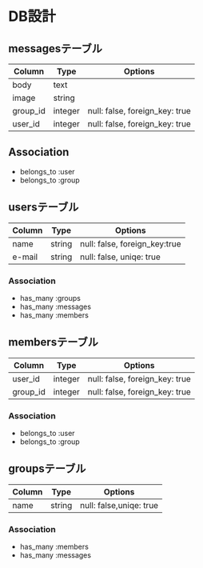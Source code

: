 # DB設計

## messagesテーブル

|Column|Type|Options|
|------|----|-------|
|body|text|
|image|string|
|group_id|integer|null: false, foreign_key: true|
|user_id|integer|null: false, foreign_key: true|

## Association
- belongs_to :user
- belongs_to :group

## usersテーブル

|Column|Type|Options|
|------|----|-------|
|name|string|null: false, foreign_key:true|
|e-mail|string|null: false, uniqe: true|

### Association
- has_many :groups
- has_many :messages
- has_many :members

## membersテーブル

|Column|Type|Options|
|------|----|-------|
|user_id|integer|null: false, foreign_key: true|
|group_id|integer|null: false, foreign_key: true|

### Association
- belongs_to :user
- belongs_to :group

## groupsテーブル

|Column|Type|Options|
|------|----|-------|
|name|string|null: false,uniqe: true|

### Association
- has_many :members
- has_many :messages

